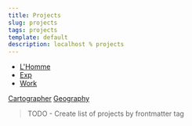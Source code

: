 ```yaml
---
title: Projects
slug: projects
tags: projects
template: default
description: localhost % projects
---
```


<ul>
  <li><a href="/">L'Homme</a></li>
  <li><a href="/experiments">Exp</a></li>
  <li><a href="/work">Work</a></li>
</ul>

[Cartographer](/projects/cartographer)
[Geography](/projects/geography)


> TODO - Create list of projects by frontmatter tag